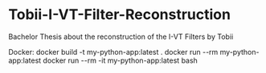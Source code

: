 # Tobii-I-VT-Filter-Reconstruction
Bachelor Thesis about the reconstruction of the I-VT Filters by Tobii


Docker:
docker build -t my-python-app:latest .
docker run --rm my-python-app:latest
docker run --rm -it my-python-app:latest bash
